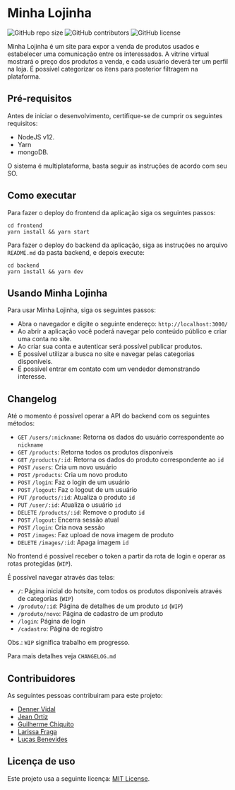 # Minha Lojinha

<!--- Exemplos de badges. Acesse https://shields.io para outras opções. Você pode querer incluir informações de dependencias, build, testes, licença, etc. --->
![GitHub repo size](https://img.shields.io/github/repo-size/dennervidal/progweb-template)
![GitHub contributors](https://img.shields.io/github/contributors/dennervidal/progweb-template)
![GitHub license](https://img.shields.io/github/license/dennervidal/progweb-template)

Minha Lojinha é um site para expor a venda de produtos usados e estabelecer uma comunicação entre os interessados.
A vitrine virtual mostrará o preço dos produtos a venda, e cada usuário deverá ter um perfil na loja.
É possível categorizar os itens para posterior filtragem na plataforma.

## Pré-requisitos

Antes de iniciar o desenvolvimento, certifique-se de cumprir os seguintes requisitos:
<!--- Estes são alguns exemplos de requisitos. Adicione, duplique e remove como necessário --->
* NodeJS v12.
* Yarn
* mongoDB.

O sistema é multiplataforma, basta seguir as instruções de acordo com seu SO.

## Como executar

Para fazer o deploy do frontend da aplicação siga os seguintes passos:

```
cd frontend
yarn install && yarn start
```

Para fazer o deploy do backend da aplicação, siga as instruções no arquivo `README.md` da pasta backend, e depois execute:

```
cd backend
yarn install && yarn dev
```

## Usando Minha Lojinha

Para usar Minha Lojinha, siga os seguintes passos:

* Abra o navegador e digite o seguinte endereço: `http://localhost:3000/`
* Ao abrir a aplicação você poderá navegar pelo conteúdo público e criar uma conta no site.
* Ao criar sua conta e autenticar será possível publicar produtos.
* É possível utilizar a busca no site e navegar pelas categorias disponíveis.
* É possível entrar em contato com um vendedor demonstrando interesse.

## Changelog
Até o momento é possível operar a API do backend com os seguintes métodos:
- `GET` `/users/:nickname`: Retorna os dados do usuário correspondente ao `nickname`
- `GET` `/products`: Retorna todos os produtos disponíveis
- `GET` `/products/:id`: Retorna os dados do produto correspondente ao `id`
- `POST` `/users`: Cria um novo usuário
- `POST` `/products`: Cria um novo produto
- `POST` `/login`: Faz o login de um usuário
- `POST` `/logout`: Faz o logout de um usuário
- `PUT` `/products/:id`: Atualiza o produto `id`
- `PUT` `/user/:id`: Atualiza o usuário `id`
- `DELETE` `/products/:id`: Remove o produto `id`
- `POST` `/logout`: Encerra sessão atual
- `POST` `/login`: Cria nova sessão
- `POST` `/images`: Faz upload de nova imagem de produto
- `DELETE` `/images/:id`: Apaga imagem `id` 

No frontend é possível receber o token a partir da rota de login e operar as rotas protegidas (`WIP`).

É possível navegar através das telas:
- `/`: Página inicial do hotsite, com todos os produtos disponíveis através de categorias (`WIP`)
- `/produto/:id`: Página de detalhes de um produto `id` (`WIP`)
- `/produto/novo`: Página de cadastro de um produto 
- `/login`: Página de login
- `/cadastro`: Página de registro

Obs.: `WIP` significa trabalho em progresso.

Para mais detalhes veja `CHANGELOG.md`

## Contribuidores

As seguintes pessoas contribuiram para este projeto:

* [Denner Vidal](https://github.com/dennervidal)
* [Jean Ortiz](https://github.com/Growx)
* [Guilherme Chiquito](https://github.com/chiquito27)
* [Larissa Fraga](https://github.com/LarissaFraga)
* [Lucas Benevides](https://github.com/lbenevides-s)

## Licença de uso

Este projeto usa a seguinte licença: [MIT License](https://opensource.org/licenses/MIT).
